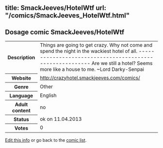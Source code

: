 title: SmackJeeves/HotelWtf
url: "/comics/SmackJeeves_HotelWtf.html"
---
Dosage comic SmackJeeves/HotelWtf
-----------------------------------------

<table class="comicinfo">
<tr>
<th>Description</th><td>Things are going to get crazy. Why not come and spend the night in the wackiest hotel of all. --------------------------------------------------------- Are we still a hotel? Seems more like a house to me. ~Lord Darky-Senpai</td>
</tr>
<tr>
<th>Website</th><td><a href="http://crazyhotel.smackjeeves.com/comics/">http://crazyhotel.smackjeeves.com/comics/</a></td>
</tr>
<tr>
<th>Genre</th><td>Other</td>
</tr>
<tr>
<th>Language</th><td>English</td>
</tr>
<tr>
<th>Adult content</th><td>no</td>
</tr>
<tr>
<th>Status</th><td>ok on 11.04.2013</td>
</tr>
<tr>
<th>Votes</th><td>0</div></td>
</tr>
</table>

[Edit this info](/comics/SmackJeeves_HotelWtf_edit.html) or go back to the [comic list](../comic-index.html).
